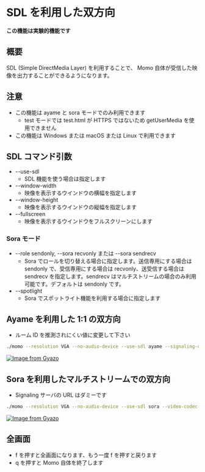 # SDL を利用した双方向

**この機能は実験的機能です**

## 概要

SDL (Simple DirectMedia Layer) を利用することで、 Momo 自体が受信した映像を出力することができるようになります。

## 注意

- この機能は ayame と sora モードでのみ利用できます
  - test モードでは test.html が HTTPS ではないため getUserMedia を使用できません
- この機能は Windows または macOS または Linux で利用できます

## SDL コマンド引数

- --use-sdl
  - SDL 機能を使う場合は指定します
- --window-width
  - 映像を表示するウインドウの横幅を指定します
- --window-height
  - 映像を表示するウインドウの縦幅を指定します
- --fullscreen
  - 映像を表示するウインドウをフルスクリーンにします

### Sora モード

- --role sendonly, --sora recvonly または --sora sendrecv
  - Sora でロールを切り替える場合に指定します。送信専用にする場合は sendonly で、受信専用にする場合は recvonly、送受信する場合は sendrecv を指定します。sendrecv はマルチストリームの場合のみ利用可能です。デフォルトは sendonly です。
- --spotlight
  - Sora でスポットライト機能を利用する場合に指定します

## Ayame を利用した 1:1 の双方向

- ルーム ID を推測されにくい値に変更して下さい

```bash
./momo --resolution VGA --no-audio-device --use-sdl ayame --signaling-url wss://ayame-labo.shiguredo.jp/signaling --room-id momo-sdl-ayame
```

[![Image from Gyazo](https://i.gyazo.com/8ca80e9b60c9e848e04afcefd86a2c07.png)](https://gyazo.com/8ca80e9b60c9e848e04afcefd86a2c07)

## Sora を利用したマルチストリームでの双方向

- Signaling サーバの URL はダミーです

```bash
./momo --resolution VGA --no-audio-device --use-sdl sora --video-codec-type VP8 --video-bit-rate 1000 --audio false --signaling-urls wss://example.com/signaling --channel-id momo-sdl-sora
```

[![Image from Gyazo](https://i.gyazo.com/abdb1802bd66440ef32e75da6842f0cf.png)](https://gyazo.com/abdb1802bd66440ef32e75da6842f0cf)

## 全画面

- f を押すと全画面になります、もう一度 f を押すと戻ります
- q を押すと Momo 自体を終了します
